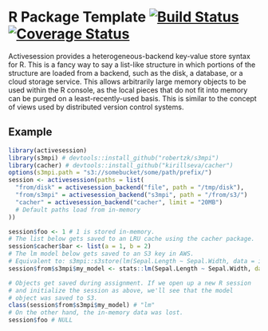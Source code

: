 R Package Template [![Build Status](https://travis-ci.org/robertzk/activesession.svg?branch=master)](https://travis-ci.org/robertzk/activesession) [![Coverage Status](https://coveralls.io/repos/robertzk/activesession/badge.svg?branch=master)](https://coveralls.io/r/robertzk/activesession)
===========

Activesession provides a heterogeneous-backend key-value store syntax for R.
This is a fancy way to say a list-like structure in which portions of the structure
are loaded from a backend, such as the disk, a database, or a cloud storage service.
This allows arbitrarily large memory objects to be used within the R console, as
the local pieces that do not fit into memory can be purged on a least-recently-used
basis. This is similar to the concept of views used by distributed version control
systems.

Example
-------

```r
library(activesession)
library(s3mpi) # devtools::install_github("robertzk/s3mpi")
library(cacher) # devtools::install_github("kirillseva/cacher")
options(s3mpi.path = "s3://somebucket/some/path/prefix/")
session <- activesession(paths = list(
  "from/disk" = activesession_backend("file", path = "/tmp/disk"),
  "from/s3mpi" = activesession_backend("s3mpi", path = "/from/s3/")
  "cacher" = activesession_backend("cacher", limit = "20MB")
  # Default paths load from in-memory
))

session$foo <- 1 # 1 is stored in-memory.
# The list below gets saved to an LRU cache using the cacher package.
session$cacher$bar <- list(a = 1, b = 2)
# The lm model below gets saved to an S3 key in AWS.
# Equivalent to: s3mpi::s3store(lm(Sepal.Length ~ Sepal.Width, data = iris))
session$from$s3mpi$my_model <- stats::lm(Sepal.Length ~ Sepal.Width, data = iris)

# Objects get saved during assignment. If we open up a new R session
# and initialize the session as above, we'll see that the model
# object was saved to S3.
class(session$from$s3mpi$my_model) # "lm"
# On the other hand, the in-memory data was lost.
session$foo # NULL
```
